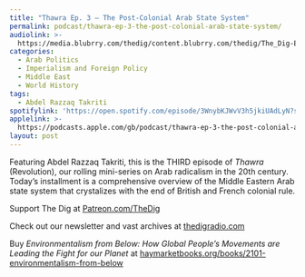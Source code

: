```yaml
---
title: "Thawra Ep. 3 – The Post-Colonial Arab State System"
permalink: podcast/thawra-ep-3-the-post-colonial-arab-state-system/
audiolink: >-
  https://media.blubrry.com/thedig/content.blubrry.com/thedig/The_Dig-EP_437-Takriti.mp3
categories:
  - Arab Politics
  - Imperialism and Foreign Policy
  - Middle East
  - World History
tags:
  - Abdel Razzaq Takriti
spotifylink: 'https://open.spotify.com/episode/3WnybKJWvV3h5jkiUAdLyN?si=2b45156e8a374ab8'
applelink: >-
  https://podcasts.apple.com/gb/podcast/thawra-ep-3-the-post-colonial-arab-state-system/id1043245989?i=1000648002666
layout: post
---
```


Featuring Abdel Razzaq Takriti, this is the THIRD episode of *Thawra* (Revolution), our rolling mini-series on Arab radicalism in the 20th century. Today’s installment is a comprehensive overview of the Middle Eastern Arab state system that crystalizes with the end of British and French colonial rule.

Support The Dig at [Patreon.com/TheDig](http://patreon.com/TheDig)

Check out our newsletter and vast archives at [thedigradio.com](http://thedigradio.com)

Buy *Environmentalism from Below: How Global People’s Movements are Leading the Fight for our Planet* at [haymarketbooks.org/books/2101-environmentalism-from-below](http://haymarketbooks.org/books/2101-environmentalism-from-below)
